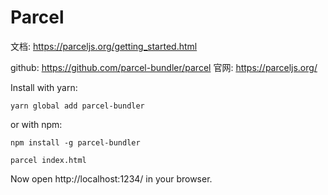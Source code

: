 # Parcel

文档: https://parceljs.org/getting_started.html

github: https://github.com/parcel-bundler/parcel
官网: https://parceljs.org/

Install with yarn:
```
yarn global add parcel-bundler
```
or with npm:
```
npm install -g parcel-bundler
```
```
parcel index.html
```
Now open http://localhost:1234/ in your browser. 
